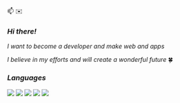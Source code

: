  📫 ✉️ 
 ### _Hi there!_

 _I want to become a developer and make web and apps_

_I believe in my efforts and will create a wonderful future_ 🍀


### _Languages_
<img src="https://img.shields.io/badge/-Python-000000?style=flat&logo=Python"/></a>
<img src="https://img.shields.io/badge/-MySql-3766AB?style=flat&logo=MySql&logoColor=white">
<img src="https://img.shields.io/badge/-HTML5-E34F26?style=flat&logo=HTML5&logoColor=white">
<img src="https://img.shields.io/badge/-CSS3-1572B6?style=flat&logo=CSS3&logoColor=white">
<img src="https://img.shields.io/badge/-Java-d82d2d?style=flat&logo=Java&logoColor=white">

